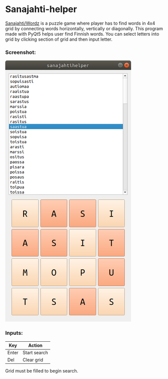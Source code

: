 # Sanajahti-helper

[Sanajahti/Wordz](https://fi.wikipedia.org/wiki/Sanajahti) is a puzzle game
where player has to find words in 4x4 grid by connecting words horizontally,
vertically or diagonally. 
This program made with PyQt5 helps user find Finnish words. You can select letters
into grid by clicking section of grid and then input letter.

### Screenshot:
![sanajahtihelper](.readme_img.png "sanajahtihelper")


### Inputs:
|Key    |Action |
|-------|-------|
|Enter  |Start search|
|Del    |Clear grid|

Grid must be filled to begin search. 

